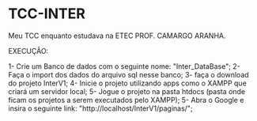# TCC-INTER
Meu TCC enquanto estudava na ETEC PROF. CAMARGO ARANHA.



EXECUÇÂO:

1- Crie um Banco de dados com o seguinte nome: "Inter_DataBase";
2- Faça o import dos dados do arquivo sql nesse banco;
3- faça o download do projeto InterV1;
4- Inicie o projeto utilizando apps como o XAMPP que criará um servidor local;
5- Jogue o projeto na pasta htdocs (pasta onde ficam os projetos a serem executados pelo XAMPP);
5- Abra o Google e insira o seguinte link: "http://localhost/InterV1/paginas/";
